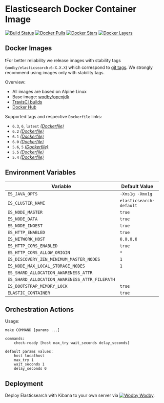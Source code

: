 # Elasticsearch Docker Container Image

[![Build Status](https://travis-ci.org/wodby/elasticsearch.svg?branch=master)](https://travis-ci.org/wodby/elasticsearch)
[![Docker Pulls](https://img.shields.io/docker/pulls/wodby/elasticsearch.svg)](https://hub.docker.com/r/wodby/elasticsearch)
[![Docker Stars](https://img.shields.io/docker/stars/wodby/elasticsearch.svg)](https://hub.docker.com/r/wodby/elasticsearch)
[![Docker Layers](https://images.microbadger.com/badges/image/wodby/elasticsearch.svg)](https://microbadger.com/images/wodby/elasticsearch)

## Docker Images

❗For better reliability we release images with stability tags (`wodby/elasticsearch:6-X.X.X`) which correspond to [git tags](https://github.com/wodby/elasticsearch/releases). We strongly recommend using images only with stability tags. 

Overview:

* All images are based on Alpine Linux
* Base image: [wodby/openjdk](https://github.com/wodby/openjdk)
* [TravisCI builds](https://travis-ci.org/wodby/elasticsearch) 
* [Docker Hub](https://hub.docker.com/r/wodby/elasticsearch)

Supported tags and respective `Dockerfile` links:

* `6.3`, `6`, `latest` [_(Dockerfile)_](https://github.com/wodby/elasticsearch/tree/master/Dockerfile)
* `6.2` [_(Dockerfile)_](https://github.com/wodby/elasticsearch/tree/master/Dockerfile)
* `6.1` [_(Dockerfile)_](https://github.com/wodby/elasticsearch/tree/master/Dockerfile)
* `6.0` [_(Dockerfile)_](https://github.com/wodby/elasticsearch/tree/master/Dockerfile)
* `5.6`, `5` [_(Dockerfile)_](https://github.com/wodby/elasticsearch/tree/master/Dockerfile)
* `5.5` [_(Dockerfile)_](https://github.com/wodby/elasticsearch/tree/master/Dockerfile)
* `5.4` [_(Dockerfile)_](https://github.com/wodby/elasticsearch/tree/master/Dockerfile)

## Environment Variables

| Variable                                      | Default Value           | Description |
| --------------------------------------------- | ----------------------- | ----------- |
| `ES_JAVA_OPTS`                                | `-Xms1g -Xmx1g`         |             |
| `ES_CLUSTER_NAME`                             | `elasticsearch-default` |             |
| `ES_NODE_MASTER`                              | `true`                  |             |
| `ES_NODE_DATA`                                | `true`                  |             |
| `ES_NODE_INGEST`                              | `true`                  |             |
| `ES_HTTP_ENABLED`                             | `true`                  |             |
| `ES_NETWORK_HOST`                             | `0.0.0.0`               |             |
| `ES_HTTP_CORS_ENABLED`                        | `true`                  |             |
| `ES_HTTP_CORS_ALLOW_ORIGIN`                   | `*`                     |             |
| `ES_DISCOVERY_ZEN_MINIMUM_MASTER_NODES`       | `1`                     |             |
| `ES_NODE_MAX_LOCAL_STORAGE_NODES`             | `1`                     |             |
| `ES_SHARD_ALLOCATION_AWARENESS_ATTR`          |                         |             |
| `ES_SHARD_ALLOCATION_AWARENESS_ATTR_FILEPATH` |                         |             |
| `ES_BOOTSTRAP_MEMORY_LOCK`                    | `true`                  |             |
| `ELASTIC_CONTAINER`                           | `true`                  |             |

## Orchestration Actions

Usage:
```
make COMMAND [params ...]
 
commands:
    check-ready [host max_try wait_seconds delay_seconds]
 
default params values:
    host localhost
    max_try 1
    wait_seconds 1
    delay_seconds 0
```

## Deployment

Deploy Elasticsearch with Kibana to your own server via [![Wodby](https://www.google.com/s2/favicons?domain=wodby.com) Wodby](https://wodby.com/stacks/elasticsearch).
